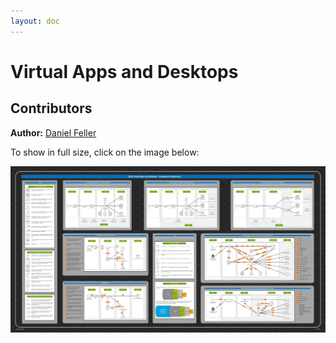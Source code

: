 ```yaml
---
layout: doc
---
```

# Virtual Apps and Desktops

## Contributors

**Author:** [Daniel Feller](https://twitter.com/djfeller)

To show in full size, click on the image below:

[![Virtual Apps and Desktops Poster](/en-us/tech-zone/learn/media/diagrams-posters_virtual-apps-and-desktops_poster.png)](/en-us/tech-zone/learn/downloads/diagrams-posters_virtual-apps-and-desktops_poster.png)
